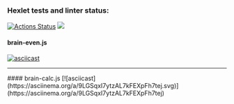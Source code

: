 ### Hexlet tests and linter status:
[![Actions Status](https://github.com/worldspawn-web/frontend-project-44/workflows/hexlet-check/badge.svg)](https://github.com/worldspawn-web/frontend-project-44/actions)
<a href="https://codeclimate.com/github/worldspawn-web/frontend-project-44/maintainability"><img src="https://api.codeclimate.com/v1/badges/f6b522f8ab651a2e209a/maintainability" /></a>
<br>
#### brain-even.js
[![asciicast](https://asciinema.org/a/0VvYLzafNY7uwgiwtSeKV3leN.svg)](https://asciinema.org/a/0VvYLzafNY7uwgiwtSeKV3leN)
<hr>
#### brain-calc.js
[![asciicast](https://asciinema.org/a/9LGSqxI7ytzAL7kFEXpFh7tej.svg)](https://asciinema.org/a/9LGSqxI7ytzAL7kFEXpFh7tej)